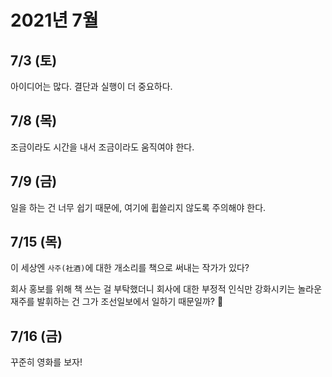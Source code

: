 # 2021년 7월

## 7/3 (토)

아이디어는 많다. 결단과 실행이 더 중요하다.
 
## 7/8 (목)

조금이라도 시간을 내서 조금이라도 움직여야 한다.

## 7/9 (금)

일을 하는 건 너무 쉽기 때문에, 여기에 휩쓸리지 않도록 주의해야 한다.

## 7/15 (목)

이 세상엔 `사주(社酒)`에 대한 개소리를 책으로 써내는 작가가 있다?

회사 홍보를 위해 책 쓰는 걸 부탁했더니
회사에 대한 부정적 인식만 강화시키는 놀라운 재주를 발휘하는 건
그가 조선일보에서 일하기 때문일까? 🤔

## 7/16 (금)

꾸준히 영화를 보자!
